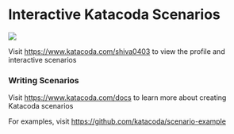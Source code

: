 # Interactive Katacoda Scenarios

[![](http://shields.katacoda.com/katacoda/shiva0403/count.svg)](https://www.katacoda.com/shiva0403 "Get your profile on Katacoda.com")

Visit https://www.katacoda.com/shiva0403 to view the profile and interactive scenarios

### Writing Scenarios
Visit https://www.katacoda.com/docs to learn more about creating Katacoda scenarios

For examples, visit https://github.com/katacoda/scenario-example
